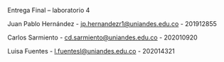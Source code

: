 Entrega Final – laboratorio 4


Juan Pablo Hernández - jp.hernandezr1@uniandes.edu.co - 201912855


Carlos Sarmiento - cd.sarmiento@uniandes.edu.co - 202010920


Luisa Fuentes - l.fuentesl@uniandes.edu.co - 202014321
